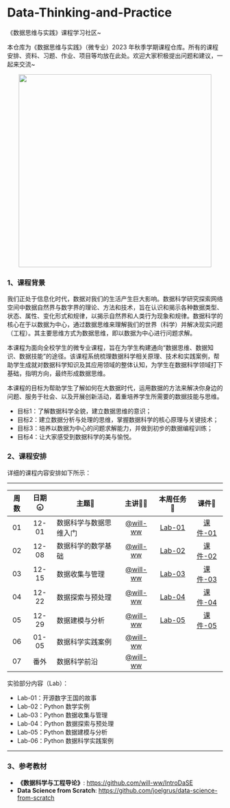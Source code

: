 # Data-Thinking-and-Practice
《数据思维与实践》课程学习社区~

本仓库为《数据思维与实践》（微专业）2023 年秋季学期课程仓库。所有的课程安排、资料、习题、作业、项目等均放在此处。欢迎大家积极提出问题和建议，一起来交流~

<div align=center>
<img src="https://github.com/X-lab2017/ds-2023-autumn/assets/15010826/4d17645c-b064-4331-8565-ebd2de2cb113" width="450px">
</div>

### 1、课程背景

我们正处于信息化时代，数据对我们的生活产生巨大影响。数据科学研究探索网络空间中数据自然界与数字界的理论、方法和技术，旨在认识和揭示各种数据类型、状态、属性、变化形式和规律，以揭示自然界和人类行为现象和规律。数据科学的核心在于以数据为中心，通过数据思维来理解我们的世界（科学）并解决现实问题（工程）。其主要思维方式为数据思维，即以数据为中心进行问题求解。

本课程为面向全校学生的微专业课程，旨在为学生构建通向“数据思维、数据知识、数据技能”的途径。该课程系统梳理数据科学相关原理、技术和实践案例，帮助学生成就对数据科学知识及其应用领域的整体认知，为学生在数据科学领域打下基础，指明方向，最终形成数据思维。

本课程的目标为帮助学生了解如何在大数据时代，运用数据的方法来解决你身边的问题、服务于社会、以及开展创新活动，着重培养学生所需要的数据技能与思维。
- 目标1：了解数据科学全貌，建立数据思维的意识；
- 目标2：建立数据分析与处理的思维，掌握数据科学的核心原理与关键技术；
- 目标3：培养以数据为中心的问题求解能力，并做到初步的数据编程训练；
- 目标4：让大家感受到数据科学的美与愉悦。

### 2、课程安排

详细的课程内容安排如下所示：

---


| 周数 | 日期🕣 | 主题📒 | 主讲💂‍♂️ | 本周任务 📌 | 课件📘 |
| :----: | :----: | ------ | :----------------------------------------: | :-----------------------------------------------------: | :--------------------------------------------------------------------------------: |
|   01   | 12-01 | 数据科学与数据思维入门 | [@will-ww](https://github.com/will-ww) | [Lab-01](https://github.com/ECNU/Data-Thinking-and-Practice/blob/main/Lab/Lab01/lab01.ipynb) |[课件-01](https://github.com/ECNU/Data-Thinking-and-Practice/blob/main/Lecture/Lecture-01.pdf) |
|   02   | 12-08 | 数据科学的数学基础 | [@will-ww](https://github.com/will-ww) | [Lab-02](https://github.com/ECNU/Data-Thinking-and-Practice/blob/main/Lab/Lab02/lab02.ipynb) | [课件-02](https://github.com/ECNU/Data-Thinking-and-Practice/blob/main/Lecture/Lecture-02.pdf)|
|   03   | 12-15 | 数据收集与管理 | [@will-ww](https://github.com/will-ww) | [Lab-03](https://github.com/ECNU/Data-Thinking-and-Practice/blob/main/Lab/Lab03/lab03.ipynb) | [课件-03](https://github.com/ECNU/Data-Thinking-and-Practice/blob/main/Lecture/Lecture-03.pdf) |
|   04   | 12-22 | 数据探索与预处理 | [@will-ww](https://github.com/will-ww) | [Lab-04](https://github.com/ECNU/Data-Thinking-and-Practice/blob/main/Lab/Lab04/lab04.ipynb) | [课件-04](https://github.com/ECNU/Data-Thinking-and-Practice/blob/main/Lecture/Lecture-04.pdf) |
|   05   | 12-29 | 数据建模与分析 | [@will-ww](https://github.com/will-ww) | [Lab-05](https://github.com/ECNU/Data-Thinking-and-Practice/blob/main/Lab/Lab05/lab05.ipynb) | [课件-05](https://github.com/ECNU/Data-Thinking-and-Practice/blob/main/Lecture/Lecture-05.pdf) |
|   06   | 01-05 | 数据科学实践案例 | [@will-ww](https://github.com/will-ww) |  |  |
|   07   | 番外 | 数据科学前沿 | [@will-ww](https://github.com/will-ww) |  |  |

实验部分内容（Lab）：
- Lab-01：开源数字王国的故事
- Lab-02：Python 数学实例
- Lab-03：Python 数据收集与管理
- Lab-04：Python 数据探索与预处理
- Lab-05：Python 数据建模与分析
- Lab-06：Python 数据科学实践案例

---


### 3、参考教材

- **《数据科学与工程导论》**: https://github.com/will-ww/IntroDaSE
- **Data Science from Scratch**: https://github.com/joelgrus/data-science-from-scratch

